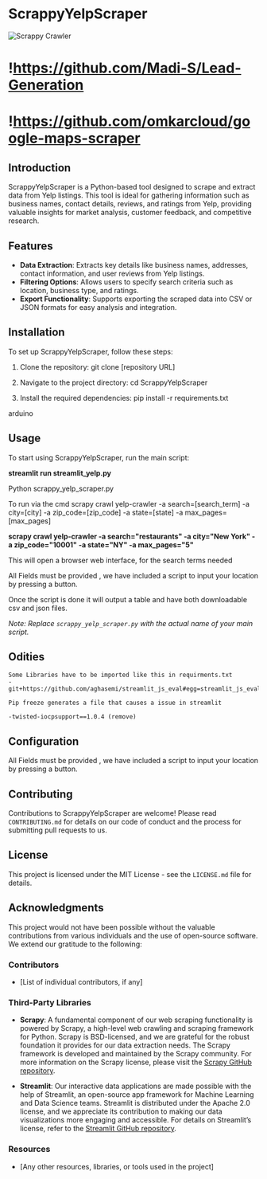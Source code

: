 # ScrappyYelpScraper

![Scrappy Crawler](https://i.postimg.cc/C12phFSG/Scappy-Crawler.png)

# !https://github.com/Madi-S/Lead-Generation
# !https://github.com/omkarcloud/google-maps-scraper

## Introduction

ScrappyYelpScraper is a Python-based tool designed to scrape and extract data from Yelp listings. This tool is ideal for gathering information such as business names, contact details, reviews, and ratings from Yelp, providing valuable insights for market analysis, customer feedback, and competitive research.

## Features

- **Data Extraction**: Extracts key details like business names, addresses, contact information, and user reviews from Yelp listings.
- **Filtering Options**: Allows users to specify search criteria such as location, business type, and ratings.
- **Export Functionality**: Supports exporting the scraped data into CSV or JSON formats for easy analysis and integration.

## Installation

To set up ScrappyYelpScraper, follow these steps:

1. Clone the repository:
   git clone [repository URL]

2. Navigate to the project directory:
cd ScrappyYelpScraper

3. Install the required dependencies:
pip install -r requirements.txt

arduino


## Usage

To start using ScrappyYelpScraper, run the main script:

**streamlit run streamlit_yelp.py**

Python scrappy_yelp_scraper.py

To run via the cmd
scrapy crawl yelp-crawler -a search=[search_term] -a city=[city] -a zip_code=[zip_code] -a state=[state] -a max_pages=[max_pages]

**scrapy crawl yelp-crawler -a search="restaurants" -a city="New York" -a zip_code="10001" -a state="NY" -a max_pages="5"**

This will open a browser web interface, for the search terms needed

All Fields must be provided , we have included a script to input your location by pressing a button.

Once the script is done it will output a table and have both downloadable csv and json files.

_Note: Replace `scrappy_yelp_scraper.py` with the actual name of your main script._

## Odities

    Some Libraries have to be imported like this in requirments.txt
    -git+https://github.com/aghasemi/streamlit_js_eval#egg=streamlit_js_eval

    Pip freeze generates a file that causes a issue in streamlit

    -twisted-iocpsupport==1.0.4 (remove)

## Configuration

All Fields must be provided , we have included a script to input your location by pressing a button.

## Contributing

Contributions to ScrappyYelpScraper are welcome! Please read `CONTRIBUTING.md` for details on our code of conduct and the process for submitting pull requests to us.

## License

This project is licensed under the MIT License - see the `LICENSE.md` file for details.

## Acknowledgments

This project would not have been possible without the valuable contributions from various individuals and the use of open-source software. We extend our gratitude to the following:

### Contributors

- [List of individual contributors, if any]

### Third-Party Libraries

- **Scrapy**: A fundamental component of our web scraping functionality is powered by Scrapy, a high-level web crawling and scraping framework for Python. Scrapy is BSD-licensed, and we are grateful for the robust foundation it provides for our data extraction needs. The Scrapy framework is developed and maintained by the Scrapy community. For more information on the Scrapy license, please visit the [Scrapy GitHub repository](https://github.com/scrapy/scrapy).

- **Streamlit**: Our interactive data applications are made possible with the help of Streamlit, an open-source app framework for Machine Learning and Data Science teams. Streamlit is distributed under the Apache 2.0 license, and we appreciate its contribution to making our data visualizations more engaging and accessible. For details on Streamlit’s license, refer to the [Streamlit GitHub repository](https://github.com/streamlit/streamlit).

### Resources

- [Any other resources, libraries, or tools used in the project]
